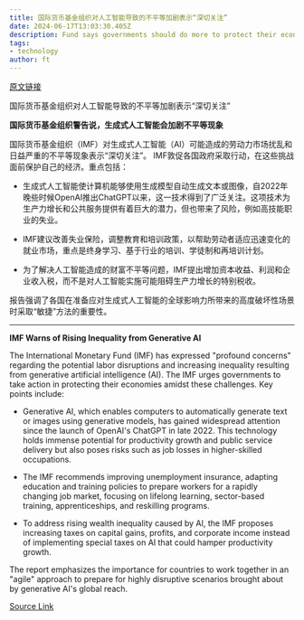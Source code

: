```yaml
---
title: 国际货币基金组织对人工智能导致的不平等加剧表示“深切关注”
date: 2024-06-17T13:03:30.405Z
description: Fund says governments should do more to protect their economies in face of massive potential labour disruptions
tags: 
- technology
author: ft
---
```


[原文链接](https://ft.com/content/b238e630-93df-4a0c-80d0-fbfd2f13658f)

国际货币基金组织对人工智能导致的不平等加剧表示“深切关注”

**国际货币基金组织警告说，生成式人工智能会加剧不平等现象**

国际货币基金组织（IMF）对生成式人工智能（AI）可能造成的劳动力市场扰乱和日益严重的不平等现象表示“深切关注”。 IMF敦促各国政府采取行动，在这些挑战面前保护自己的经济。重点包括：

- 生成式人工智能使计算机能够使用生成模型自动生成文本或图像，自2022年晚些时候OpenAI推出ChatGPT以来，这一技术得到了广泛关注。这项技术为生产力增长和公共服务提供有着巨大的潜力，但也带来了风险，例如高技能职业的失业。

- IMF建议改善失业保险，调整教育和培训政策，以帮助劳动者适应迅速变化的就业市场，重点是终身学习、基于行业的培训、学徒制和再培训计划。

- 为了解决人工智能造成的财富不平等问题，IMF提出增加资本收益、利润和企业收入税，而不是对人工智能实施可能阻碍生产力增长的特别税收。

报告强调了各国在准备应对生成式人工智能的全球影响力所带来的高度破坏性场景时采取“敏捷”方法的重要性。

---

 **IMF Warns of Rising Inequality from Generative AI**

The International Monetary Fund (IMF) has expressed "profound concerns" regarding the potential labor disruptions and increasing inequality resulting from generative artificial intelligence (AI). The IMF urges governments to take action in protecting their economies amidst these challenges. Key points include:

- Generative AI, which enables computers to automatically generate text or images using generative models, has gained widespread attention since the launch of OpenAI's ChatGPT in late 2022. This technology holds immense potential for productivity growth and public service delivery but also poses risks such as job losses in higher-skilled occupations.

- The IMF recommends improving unemployment insurance, adapting education and training policies to prepare workers for a rapidly changing job market, focusing on lifelong learning, sector-based training, apprenticeships, and reskilling programs.

- To address rising wealth inequality caused by AI, the IMF proposes increasing taxes on capital gains, profits, and corporate income instead of implementing special taxes on AI that could hamper productivity growth.

The report emphasizes the importance for countries to work together in an "agile" approach to prepare for highly disruptive scenarios brought about by generative AI's global reach.

[Source Link](https://ft.com/content/b238e630-93df-4a0c-80d0-fbfd2f13658f)

